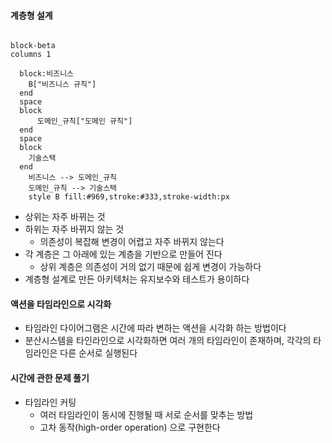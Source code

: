 
#### 계층형 설계

```mermaid

block-beta
columns 1
  
  block:비즈니스
    B["비즈니스 규칙"]
  end
  space
  block
      도메인_규칙["도메인 규칙"]
  end
  space
  block
    기술스택
  end
    비즈니스 --> 도메인_규칙
    도메인_규칙 --> 기술스택
    style B fill:#969,stroke:#333,stroke-width:px

```
- 상위는 자주 바뀌는 것
- 하위는 자주 바뀌지 않는 것
  - 의존성이 복잡해 변경이 어렵고 자주 바뀌지 않는다
- 각 계층은 그 아래에 있는 계층을 기반으로 만들어 진다
    - 상위 계층은 의존성이 거의 없기 때문에 쉽게 변경이 가능하다
- 계층형 설계로 만든 아키텍처는 유지보수와 테스트가 용이하다

#### 액션을 타임라인으로 시각화
- 타임라인 다이어그램은 시간에 따라 변하는 액션을 시각화 하는 방법이다
- 분산시스템을 타인라인으로 시각화하면 여러 개의 타임라인이 존재하며, 각각의 타임라인은 다른 순서로 실행된다

#### 시간에 관한 문제 풀기
- 타임라인 커팅
  - 여러 타임라인이 동시에 진행될 때 서로 순서를 맞추는 방법
  - 고차 동작(high-order operation) 으로 구현한다
  